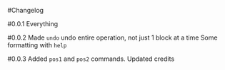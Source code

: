 #Changelog

#0.0.1
Everything

#0.0.2
Made `undo` undo entire operation, not just 1 block at a time
Some formatting with `help`

#0.0.3
Added `pos1` and `pos2` commands.
Updated credits
